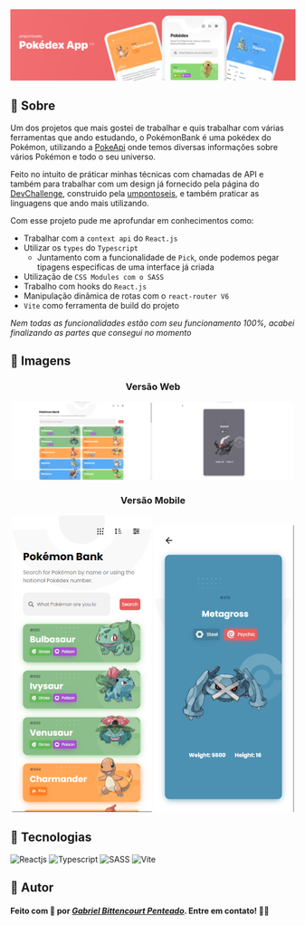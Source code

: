 <img src='public/github-imgs/banner.svg' alt="Banner da pokédex" />

## 📝 Sobre
Um dos projetos que mais gostei de trabalhar e quis trabalhar com várias ferramentas que ando estudando, o PokémonBank é uma pokédex do Pokémon, utilizando a [PokeApi](https://pokeapi.co/docs/v2) onde temos diversas informações sobre vários Pokémon e todo o seu universo.

Feito no intuito de práticar minhas técnicas com chamadas de API e também para trabalhar com um design já fornecido pela página do [DevChallenge](https://www.devchallenge.com.br), construido pela [umpontoseis](https://www.linkedin.com/company/umpontoseis/), e também praticar as linguagens que ando mais utilizando.

Com esse projeto pude me aprofundar em conhecimentos como:
  - Trabalhar com a `context api` do `React.js`
  - Utilizar os `types` do `Typescript`
    - Juntamento com a funcionalidade de `Pick`, onde podemos pegar tipagens especificas de uma interface já criada
  - Utilização de `CSS Modules com o SASS`
  - Trabalho com hooks do `React.js`
  - Manipulação dinâmica de rotas com o `react-router V6`
  - `Vite` como ferramenta de build do projeto

*Nem todas as funcionalidades estão com seu funcionamento 100%, acabei finalizando as partes que consegui no momento*

## 📸 Imagens
<h3 align="center">Versão Web</h3>
<div align="center">
  <img src="public/github-imgs/home.png" width=49% />
  <img src="public/github-imgs/pokemon-details.png" width=49% />
</div>
<h3 align="center">Versão Mobile</h3>
<div align="center">
  <img src="public/github-imgs/home-mobile.png" height=49% width=49% />
  <img src="public/github-imgs/pokemon-details-mobile.png" height=49% width=49% />
</div>

## 🧰 Tecnologias
<div>
  <img src="https://img.shields.io/static/v1?label=&message=Reactjs&color=%2332323240&style=for-the-badge&logo=React" alt="Reactjs" />
  <img src="https://img.shields.io/static/v1?label=&message=Typescript&color=%2332323240&style=for-the-badge&logo=Typescript" alt="Typescript" />
  <img src="https://img.shields.io/static/v1?label=&message=Sass&color=%2332323240&style=for-the-badge&logo=sass" alt="SASS" />
  <img src="https://img.shields.io/static/v1?label=&message=Vite&color=%2332323240&style=for-the-badge&logo=vite" alt="Vite" />
</div>

## 👤 Autor
#### Feito com 🤎 por *[Gabriel Bittencourt Penteado](https://www.linkedin.com/in/gabriel-bittencourt-penteado/)*. Entre em contato! 👋🏽
